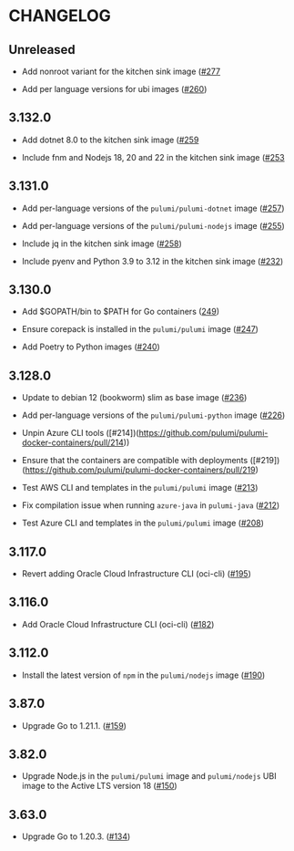 # CHANGELOG

## Unreleased

- Add nonroot variant for the kitchen sink image
([#277](https://github.com/pulumi/pulumi-docker-containers/pull/277)

- Add per language versions for ubi images
  ([#260](https://github.com/pulumi/pulumi-docker-containers/pull/260))

## 3.132.0

- Add dotnet 8.0 to the kitchen sink image
  ([#259](https://github.com/pulumi/pulumi-docker-containers/pull/259)

- Include fnm and Nodejs 18, 20 and 22 in the kitchen sink image
  ([#253](https://github.com/pulumi/pulumi-docker-containers/pull/253)

## 3.131.0

- Add per-language versions of the `pulumi/pulumi-dotnet` image
  ([#257](https://github.com/pulumi/pulumi-docker-containers/pull/257))

- Add per-language versions of the `pulumi/pulumi-nodejs` image
  ([#255](https://github.com/pulumi/pulumi-docker-containers/pull/255))

- Include jq in the kitchen sink image
  ([#258](https://github.com/pulumi/pulumi-docker-containers/pull/258))

- Include pyenv and Python 3.9 to 3.12 in the kitchen sink image
  ([#232](https://github.com/pulumi/pulumi-docker-containers/pull/232))

## 3.130.0

- Add $GOPATH/bin to $PATH for Go containers
  ([249](https://github.com/pulumi/pulumi-docker-containers/pull/249))

- Ensure corepack is installed in the `pulumi/pulumi` image
  ([#247](https://github.com/pulumi/pulumi-docker-containers/pull/247))

- Add Poetry to Python images ([#240](https://github.com/pulumi/pulumi-docker-containers/pull/240))

## 3.128.0

- Update to debian 12 (bookworm) slim as base image
  ([#236](https://github.com/pulumi/pulumi-docker-containers/pull/236))

- Add per-language versions of the `pulumi/pulumi-python` image
  ([#226](https://github.com/pulumi/pulumi-docker-containers/pull/226))

- Unpin Azure CLI tools ([#214])(https://github.com/pulumi/pulumi-docker-containers/pull/214))

- Ensure that the containers are compatible with deployments
  ([#219])(https://github.com/pulumi/pulumi-docker-containers/pull/219)

- Test AWS CLI and templates in the `pulumi/pulumi` image
  ([#213](https://github.com/pulumi/pulumi-docker-containers/pull/213))

- Fix compilation issue when running `azure-java` in `pulumi-java`
  ([#212](https://github.com/pulumi/pulumi-docker-containers/pull/212))

- Test Azure CLI and templates in the `pulumi/pulumi` image
  ([#208](https://github.com/pulumi/pulumi-docker-containers/pull/208))

## 3.117.0

- Revert adding Oracle Cloud Infrastructure CLI (oci-cli)
  ([#195](https://github.com/pulumi/pulumi-docker-containers/pull/195))

## 3.116.0

- Add Oracle Cloud Infrastructure CLI (oci-cli)
  ([#182](https://github.com/pulumi/pulumi-docker-containers/pull/182))

## 3.112.0

- Install the latest version of `npm` in the `pulumi/nodejs` image
  ([#190](https://github.com/pulumi/pulumi-docker-containers/pull/190))

## 3.87.0

- Upgrade Go to 1.21.1. ([#159](https://github.com/pulumi/pulumi-docker-containers/pull/159))

## 3.82.0

- Upgrade Node.js in the `pulumi/pulumi` image and `pulumi/nodejs` UBI image to the Active LTS version 18
  ([#150](https://github.com/pulumi/pulumi-docker-containers/pull/150))

## 3.63.0

- Upgrade Go to 1.20.3. ([#134](https://github.com/pulumi/pulumi-docker-containers/pull/134))
